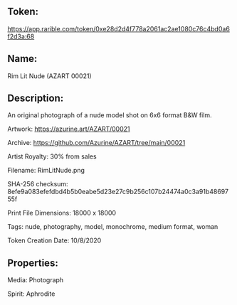 ## Token:

https://app.rarible.com/token/0xe28d2d4f778a2061ac2ae1080c76c4bd0a6f2d3a:68

## Name:

Rim Lit Nude (AZART 00021)

## Description: 

An original photograph of a nude model shot on 6x6 format B&W film.

Artwork: https://azurine.art/AZART/00021

Archive: https://github.com/Azurine/AZART/tree/main/00021

Artist Royalty: 30% from sales

Filename: RimLitNude.png

SHA-256 checksum: 8efe9a083efefdbd4b5b0eabe5d23e27c9b256c107b24474a0c3a91b4869755f

Print File Dimensions: 18000 x 18000

Tags: nude, photography, model, monochrome, medium format, woman

Token Creation Date: 10/8/2020

## Properties:

Media: Photograph

Spirit: Aphrodite
